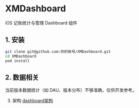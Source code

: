 # XMDashboard

iOS 记账统计与管理 Dashboard 组件

## 1. 安装

```bash
git clone git@github.com:你的账号/XMDashboard.git
cd XMDashboard
pod install
```
## 2. 数据相关
当前版本数据统计（如 DAU、版本分布）不够准确，仅供开发参考。

3. 架构
[dashboard架构](https://lannastudio.github.io/menglan.github.io/%E9%A1%B9%E7%9B%AE/2025/07/30/dashboard.html)
